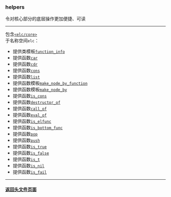 ### helpers  
令对核心部分的底层操作更加便捷、可读  

______

包含[`<elc/core>`](../core/index.md)   
于名称空间`elc`：  
- 提供类模板[`function_info`](./function_info.md)  
- 提供函数[`car`](./car.md)  
- 提供函数[`cdr`](./cdr.md)  
- 提供函数[`cons`](./cons.md)  
- 提供函数[`list`](./list.md)  
- 提供函数模板[`make_node_by_function`](./make_node_by_function.md)  
- 提供函数模板[`make_node_by`](./make_node_by.md)  
- 提供函数[`is_cons`](./is_cons.md)  
- 提供函数[`destructor_of`](./destructor_of.md)  
- 提供函数[`call_of`](./call_of.md)  
- 提供函数[`eval_of`](./eval_of.md)  
- 提供函数[`is_elfunc`](./is_elfunc.md)  
- 提供函数[`is_bottom_func`](./is_bottom_func.md)  
- 提供函数[`pop`](./pop.md)  
- 提供函数[`push`](./push.md)  
- 提供函数[`is_true`](./is_true.md)  
- 提供函数[`is_false`](./is_false.md)  
- 提供函数[`is_t`](./is_t.md)  
- 提供函数[`is_nil`](./is_nil.md)  
- 提供函数[`is_fail`](./is_fail.md)  

______

#### [返回头文件页面](../index.md)  

